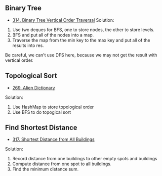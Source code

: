 ## Binary Tree
- [314. Binary Tree Vertical Order Traversal](https://leetcode.com/problems/binary-tree-vertical-order-traversal/)
Solution:

1. Use two deques for BFS, one to store nodes, the other to store levels.
2. BFS and put all of the nodes into a map.
3. Traverse the map from the min key to the max key and put all of the results into res.

Be careful, we can't use DFS here, because we may not get the result with vertical order.

## Topological Sort
- [269. Alien Dictionary](https://leetcode.com/problems/alien-dictionary/)

Solution:

1. Use HashMap to store topological order
2. Use BFS to do topogical sort

## Find Shortest Distance
- [317. Shortest Distance from All Buildings](https://leetcode.com/problems/shortest-distance-from-all-buildings/)

Solution:

1. Record distance from one buildings to other empty spots and buildings
2. Compute distance from one spot to all buildings.
3. Find the minimum distance sum.
